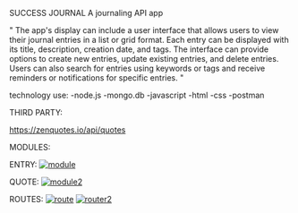 SUCCESS JOURNAL 
A journaling API app

" The app's display can include a user interface that allows users to view their journal entries in a list or grid format. Each entry can be displayed with its title, description, creation date, and tags. The interface can provide options to create new entries, update existing entries, and delete entries. Users can also search for entries using keywords or tags and receive reminders or notifications for specific entries. "

technology use:
-node.js
-mongo.db
-javascript
-html
-css
-postman

THIRD PARTY:

https://zenquotes.io/api/quotes


MODULES:

ENTRY:
<a href="https://imgbb.com/"><img src="https://i.ibb.co/T4JPzFS/module.png" alt="module" border="0"></a>

QUOTE:
<a href="https://imgbb.com/"><img src="https://i.ibb.co/b1N9knq/module2.png" alt="module2" border="0"></a>

ROUTES:
<a href="https://ibb.co/JHKM7cg"><img src="https://i.ibb.co/M7s3VgQ/route.png" alt="route" border="0"></a>
<a href="https://ibb.co/1Gp3S87"><img src="https://i.ibb.co/hFnkqDL/router2.png" alt="router2" border="0"></a>
